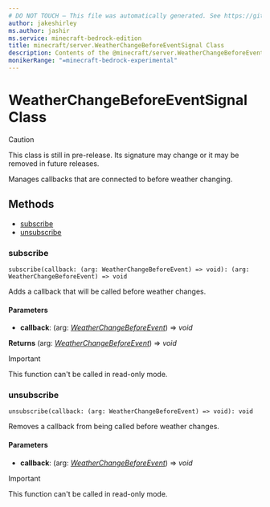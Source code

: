 ```yaml
---
# DO NOT TOUCH — This file was automatically generated. See https://github.com/mojang/minecraftapidocsgenerator to modify descriptions, examples, etc.
author: jakeshirley
ms.author: jashir
ms.service: minecraft-bedrock-edition
title: minecraft/server.WeatherChangeBeforeEventSignal Class
description: Contents of the @minecraft/server.WeatherChangeBeforeEventSignal class.
monikerRange: "=minecraft-bedrock-experimental"
---
```

# WeatherChangeBeforeEventSignal Class

> [!CAUTION]
> This class is still in pre-release.  Its signature may change or it may be removed in future releases.

Manages callbacks that are connected to before weather changing.

## Methods
- [subscribe](#subscribe)
- [unsubscribe](#unsubscribe)

### **subscribe**
`
subscribe(callback: (arg: WeatherChangeBeforeEvent) => void): (arg: WeatherChangeBeforeEvent) => void
`

Adds a callback that will be called before weather changes.

#### **Parameters**
- **callback**: (arg: [*WeatherChangeBeforeEvent*](WeatherChangeBeforeEvent.md)) => *void*

**Returns** (arg: [*WeatherChangeBeforeEvent*](WeatherChangeBeforeEvent.md)) => *void*

> [!IMPORTANT]
> This function can't be called in read-only mode.

### **unsubscribe**
`
unsubscribe(callback: (arg: WeatherChangeBeforeEvent) => void): void
`

Removes a callback from being called before weather changes.

#### **Parameters**
- **callback**: (arg: [*WeatherChangeBeforeEvent*](WeatherChangeBeforeEvent.md)) => *void*

> [!IMPORTANT]
> This function can't be called in read-only mode.
